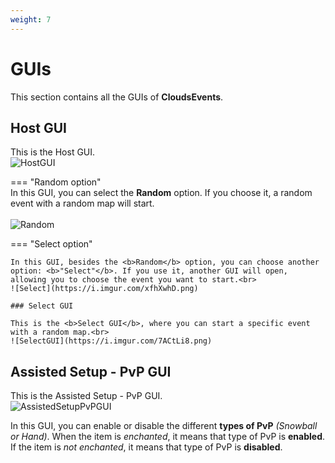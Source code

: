 ```yaml
---
weight: 7
---
```


# GUIs  

This section contains all the GUIs of <b>CloudsEvents</b>.  

## Host GUI  

This is the Host GUI.<br>
![HostGUI](https://i.imgur.com/M2oTvgI.png)  

=== "Random option"  
    In this GUI, you can select the <b>Random</b> option. If you choose it, a random event with a random map will start.<br>  
    ![Random](https://i.imgur.com/P6l4oPS.png)  

=== "Select option"  

    In this GUI, besides the <b>Random</b> option, you can choose another option: <b>"Select"</b>. If you use it, another GUI will open, allowing you to choose the event you want to start.<br> 
    ![Select](https://i.imgur.com/xfhXwhD.png)

    ### Select GUI   

    This is the <b>Select GUI</b>, where you can start a specific event with a random map.<br>
    ![SelectGUI](https://i.imgur.com/7ACtLi8.png)

## Assisted Setup - PvP GUI
This is the Assisted Setup - PvP GUI.<br>
![AssistedSetupPvPGUI](https://i.imgur.com/V6HGcYR.png)

In this GUI, you can enable or disable the different <b>types of PvP</b> <i>(Snowball or Hand)</i>. When the item is <i>enchanted</i>, it means that type of PvP is <b>enabled</b>. If the item is <i>not enchanted</i>, it means that type of PvP is <b>disabled</b>.